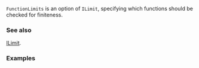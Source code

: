 `FunctionLimits` is an option of `ILimit`, specifying which functions should be checked for finiteness.

### See also

[ILimit](ILimit).

### Examples